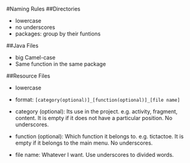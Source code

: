 #Naming Rules
##Directories
- lowercase
- no underscores
- packages: group by their funtions

##Java Files
- big Camel-case
- Same function in the same package

##Resource Files
- lowercase
- format: 
```[category(optional)]_[function(optional)]_[file name]```

 - category (optional): Its use in the project. e.g. activity, fragment, content. It is empty if it does not have a particular position. No underscores.
 - function (optional): Which function it belongs to. e.g. tictactoe. It is empty if it belongs to the main menu. No underscores.
 - file name: Whatever I want. Use underscores to divided words.